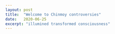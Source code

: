 ```yaml
---
layout: post
title:  "Welcome to Chinmoy controversies"
date:   2020-06-25
excerpt: "illumined transformed consciousness"
---
```

